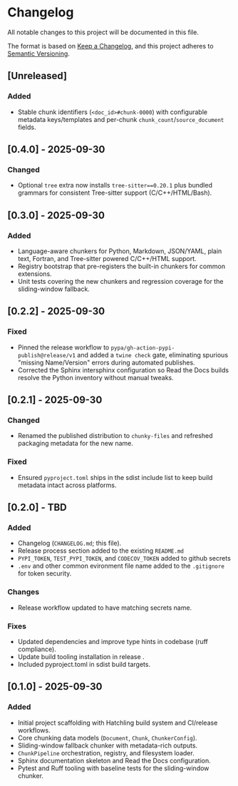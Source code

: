 # Changelog

All notable changes to this project will be documented in this file.

The format is based on [Keep a Changelog](https://keepachangelog.com/en/1.1.0/),
and this project adheres to [Semantic Versioning](https://semver.org/spec/v2.0.0.html).

## [Unreleased]

### Added
- Stable chunk identifiers (`<doc_id>#chunk-0000`) with configurable metadata keys/templates and per-chunk `chunk_count`/`source_document` fields.

## [0.4.0] - 2025-09-30

### Changed
- Optional `tree` extra now installs `tree-sitter==0.20.1` plus bundled grammars for consistent Tree-sitter support (C/C++/HTML/Bash).

## [0.3.0] - 2025-09-30

### Added
- Language-aware chunkers for Python, Markdown, JSON/YAML, plain text, Fortran, and Tree-sitter powered C/C++/HTML support.
- Registry bootstrap that pre-registers the built-in chunkers for common extensions.
- Unit tests covering the new chunkers and regression coverage for the sliding-window fallback.

## [0.2.2] - 2025-09-30
### Fixed
- Pinned the release workflow to `pypa/gh-action-pypi-publish@release/v1` and added a `twine check` gate, eliminating spurious "missing Name/Version" errors during automated publishes.
- Corrected the Sphinx intersphinx configuration so Read the Docs builds resolve the Python inventory without manual tweaks.

## [0.2.1] - 2025-09-30

### Changed
- Renamed the published distribution to `chunky-files` and refreshed packaging metadata for the new name.

### Fixed
- Ensured `pyproject.toml` ships in the sdist include list to keep build metadata intact across platforms.

## [0.2.0] - TBD
### Added
- Changelog (`CHANGELOG.md`; this file).
- Release process section added to the existing `README.md`
- `PYPI_TOKEN`, `TEST_PYPI_TOKEN`, and `CODECOV_TOKEN` added to github secrets
- `.env` and other common evironment file name added to the `.gitignore` for token security.

### Changes
- Release workflow updated to have matching secrets name.

### Fixes
- Updated dependencies and improve type hints in codebase (ruff compliance).
- Update build tooling installation in release .
- Included pyproject.toml in sdist build targets.

## [0.1.0] - 2025-09-30
### Added
- Initial project scaffolding with Hatchling build system and CI/release workflows.
- Core chunking data models (`Document`, `Chunk`, `ChunkerConfig`).
- Sliding-window fallback chunker with metadata-rich outputs.
- `ChunkPipeline` orchestration, registry, and filesystem loader.
- Sphinx documentation skeleton and Read the Docs configuration.
- Pytest and Ruff tooling with baseline tests for the sliding-window chunker.
